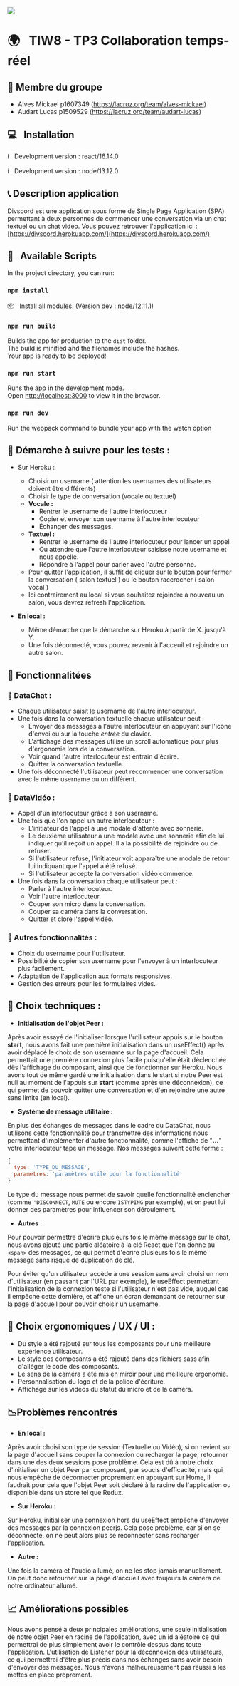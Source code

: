 ![](./client/assets/images/README_logo.png)

# :earth_africa: &nbsp; TIW8 - TP3 Collaboration temps-réel

## 🤝 Membre du groupe

- Alves Mickael p1607349 (https://lacruz.org/team/alves-mickael)
- Audart Lucas p1509529 (https://lacruz.org/team/audart-lucas)



## :computer: &nbsp; Installation

:information_source: &nbsp; Development version : react/16.14.0

:information_source: &nbsp; Development version : node/13.12.0



##  :telephone_receiver: ​Description application

Divscord est une application sous forme de Single Page Application (SPA) permettant à deux personnes de commencer une conversation via un chat textuel ou un chat vidéo. Vous pouvez retrouver l'application ici : [https://divscord.herokuapp.com/](https://divscord.herokuapp.com/)



## :page_facing_up: &nbsp; Available Scripts

In the project directory, you can run:

### `npm install`

:package: &nbsp; Install all modules.
(Version dev : node/12.11.1)

### `npm run build`

Builds the app for production to the `dist` folder.<br />
The build is minified and the filenames include the hashes.<br />
Your app is ready to be deployed!

### `npm run start`

Runs the app in the development mode.<br />
Open [http://localhost:3000](http://localhost:3000) to view it in the browser.

### `npm run dev`

Run the webpack command to bundle your app with the watch option



## :construction: Démarche à suivre pour les tests :

- Sur Heroku :
  - Choisir un username ( attention les usernames des utilisateurs doivent être différents)
  - Choisir le type de conversation (vocale ou textuel)
  - **Vocale :**
    - Rentrer le username de l'autre interlocuteur
    - Copier et envoyer son username à l'autre interlocuteur
    - Échanger des messages.
  - **Textuel :**
    - Rentrer le username de l'autre interlocuteur pour lancer un appel
    - Ou attendre que l'autre interlocuteur saisisse notre username et nous appelle.
    - Répondre à l'appel pour parler avec l'autre personne.
  - Pour quitter l'application, il suffit de cliquer sur le bouton pour fermer la conversation ( salon textuel ) ou le bouton raccrocher ( salon vocal )
  - Ici contrairement au local si vous souhaitez rejoindre à nouveau un salon, vous devrez refresh l'application.

- **En local :**
  - Même démarche que la démarche sur Heroku à partir de X. jusqu'à Y.
  - Une fois déconnecté, vous pouvez revenir à l'acceuil et rejoindre un autre salon.



## :pencil: Fonctionnalitées 

### :round_pushpin: ​DataChat :

- Chaque utilisateur saisit le username de l'autre interlocuteur.
- Une fois dans la conversation textuelle chaque utilisateur peut : 
  - Envoyer des messages à l'autre interlocuteur en appuyant sur l'icône d'envoi ou sur la touche *entrée* du clavier.
  - L'affichage des messages utilise un scroll automatique pour plus d'ergonomie lors de la conversation.
  - Voir quand l'autre interlocuteur est entrain d'écrire.
  - Quitter la conversation textuelle.
- Une fois déconnecté l'utilisateur peut recommencer une conversation avec le même username ou un différent.

### :round_pushpin: DataVidéo :

- Appel d'un interlocuteur grâce à son username.
- Une fois que l'on appel un autre interlocuteur :
  - L'initiateur de l'appel a une modale d'attente avec sonnerie.
  - Le deuxième utilisateur a une modale avec une sonnerie afin de lui indiquer qu'il reçoit un appel. Il a la possibilité de rejoindre ou de refuser.
  - Si l'utilisateur refuse, l'initiateur voit apparaître une modale de retour lui indiquant que l'appel a été refusé.
  - Si l'utilisateur accepte la conversation vidéo commence.
- Une fois dans la conversation chaque utilisateur peut :
  - Parler à l'autre interlocuteur.
  - Voir l'autre interlocuteur. 
  - Couper son micro dans la conversation.
  - Couper sa caméra dans la conversation.
  - Quitter et clore l'appel vidéo.

### :round_pushpin: ​Autres fonctionnalités :

- Choix du username pour l'utilisateur.
- Possibilité de copier son username pour l'envoyer à un interlocuteur plus facilement.
- Adaptation de l'application aux formats responsives.
- Gestion des erreurs pour les formulaires vides.



## :triangular_ruler: ​Choix techniques :

- **Initialisation de l'objet Peer :**

Après avoir essayé de l'initialiser lorsque l'utilisateur appuis sur le bouton **start**, nous avons fait une première initialisation dans un useEffect() après avoir déplacé le choix de son username sur la page d'accueil. Cela permettait une première connexion plus facile puisqu'elle était déclenchée dès l'affichage du composant, ainsi que de fonctionner sur Heroku.
Nous avons tout de même gardé une initialisation dans le start si notre Peer est null au moment de l'appuis sur **start** (comme après une déconnexion), ce qui permet de pouvoir quitter une conversation et d'en rejoindre une autre sans limite (en local).

- **Système de message utilitaire :**

En plus des échanges de messages dans le cadre du DataChat, nous utilisons cette fonctionnalité pour transmettre des informations nous permettant d'implémenter d'autre fonctionnalité, comme l'affiche de "**...**" votre interlocuteur tape un message.
Nos messages suivent cette forme : 

```js
{
  type: 'TYPE_DU_MESSAGE',
  parametres: 'paramètres utile pour la fonctionnalité'
}
```

Le type du message nous permet de savoir quelle fonctionnalité enclencher (comme `'DISCONNECT`, `MUTE` ou encore `ISTYPING` par exemple), et on peut lui donner des paramètres pour influencer son déroulement.

- **Autres :**

Pour pouvoir permettre d'écrire plusieurs fois le même message sur le chat, nous avons ajouté une partie aléatoire à la clé React que l'on donne au `<span>` des messages, ce qui permet d'écrire plusieurs fois le même message sans risque de duplication de clé.

Pour éviter qu'un utilisateur accède à une session sans avoir choisi un nom d'utilisateur (en passant par l'URL par exemple), le useEffect permettant l'initialisation de la connexion teste si l'utilisateur n'est pas vide, auquel cas il empêche cette dernière, et affiche un écran demandant de retourner sur la page d'accueil pour pouvoir choisir un username.



## :art: ​Choix ergonomiques / UX / UI : 

- Du style a été rajouté sur tous les composants pour une meilleure expérience utilisateur.
- Le style des composants a été rajouté dans des fichiers sass afin d'alléger le code des composants.
- Le sens de la caméra a été mis en miroir pour une meilleure ergonomie.
- Personnalisation du logo et de la police d'écriture.
- Affichage sur les vidéos du statut du micro et de la caméra.



## :chart_with_downwards_trend: ​Problèmes rencontrés

 - **En local :**

 Après avoir choisi son type de session (Textuelle ou Vidéo), si on revient sur la page d'accueil sans couper la connexion ou recharger la page, retourner dans une des deux sessions pose problème. Cela est dû à notre choix d'initialiser un objet Peer par composant, par soucis d'efficacité, mais qui nous empêche de déconnecter proprement en appuyant sur Home, il faudrait pour cela que l'objet Peer soit déclaré à la racine de l'application ou disponible dans un store tel que Redux.

 - **Sur Heroku :**

 Sur Heroku, initialiser une connexion hors du useEffect empêche d'envoyer des messages par la connexion peerjs. Cela pose problème, car si on se déconnecte, on ne peut alors plus se reconnecter sans recharger l'application.

 - **Autre :**

 Une fois la caméra et l'audio allumé, on ne les stop jamais manuellement. On peut donc retourner sur la page d'accueil avec toujours la caméra de notre ordinateur allumé.



## :chart_with_upwards_trend: Améliorations possibles

Nous avons pensé à deux principales améliorations, une seule initialisation de notre objet Peer en racine de l'application, avec un id aléatoire ce qui permettrai de plus simplement avoir le contrôle dessus dans toute l'application.
L'utilisation de Listener pour la déconnexion des utilisateurs, ce qui permettrai d'être plus précis dans nos échanges sans avoir besoin d'envoyer des messages. Nous n'avons malheureusement pas réussi a les mettes en place proprement.

